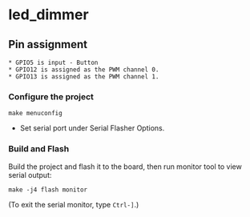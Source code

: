 # led_dimmer  
  

## Pin assignment  
    * GPIO5 is input - Button
    * GPIO12 is assigned as the PWM channel 0.  
    * GPIO13 is assigned as the PWM channel 1.  


### Configure the project  

```
make menuconfig
```

* Set serial port under Serial Flasher Options.


### Build and Flash  

Build the project and flash it to the board, then run monitor tool to view serial output:

```
make -j4 flash monitor
```

(To exit the serial monitor, type ``Ctrl-]``.)

  
